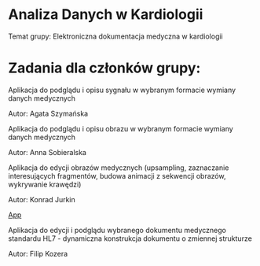 # Analiza Danych w Kardiologii
Temat grupy: Elektroniczna dokumentacja medyczna w kardiologii 

# Zadania dla członków grupy:

Aplikacja do podglądu i opisu sygnału w wybranym formacie wymiany danych medycznych

Autor: Agata Szymańska

Aplikacja do podglądu i opisu obrazu w wybranym formacie wymiany danych medycznych

Autor: Anna Sobieralska

Aplikacja do edycji obrazów medycznych (upsampling, zaznaczanie interesujących fragmentów, budowa animacji z sekwencji obrazów, wykrywanie krawędzi)

Autor: Konrad Jurkin

[App](https://github.com/Konraods/ADK/tree/Konrad)

Aplikacja do edycji i podglądu wybranego dokumentu medycznego standardu HL7 - dynamiczna konstrukcja dokumentu o zmiennej strukturze

Autor: Filip Kozera
    
